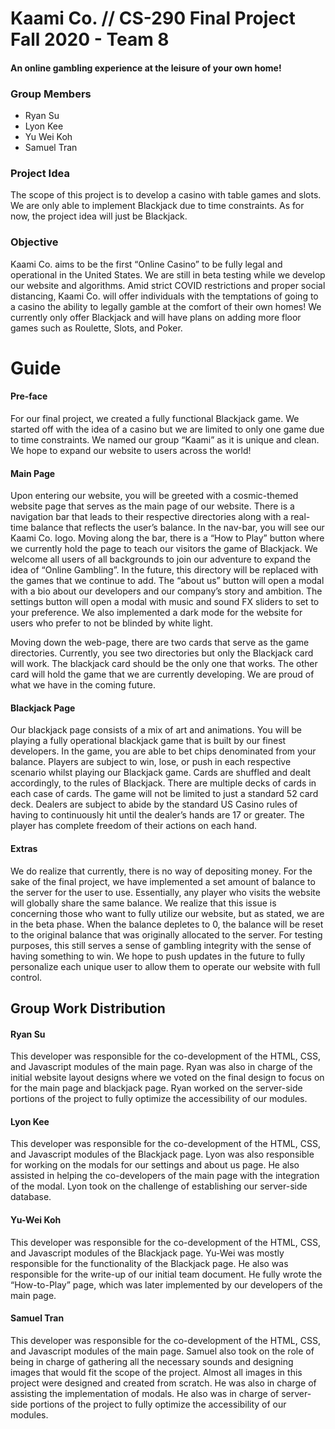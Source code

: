 # Kaami Co. // CS-290 Final Project Fall 2020 - Team 8

####  An online gambling experience at the leisure of your own home!

### Group Members

- Ryan Su
- Lyon Kee
- Yu Wei Koh
- Samuel Tran

### Project Idea

The scope of this project is to develop a casino with table games and slots. We are only able to
implement Blackjack due to time constraints. As for now, the project idea will just be Blackjack.

### Objective

Kaami Co. aims to be the first “Online Casino” to be fully legal and operational in the United
States. We are still in beta testing while we develop our website and algorithms. Amid strict
COVID restrictions and proper social distancing, Kaami Co. will offer individuals with the
temptations of going to a casino the ability to legally gamble at the comfort of their own homes!
We currently only offer Blackjack and will have plans on adding more floor games such as
Roulette, Slots, and Poker.

# Guide

#### Pre-face

For our final project, we created a fully functional Blackjack game. We started off with the idea of
a casino but we are limited to only one game due to time constraints. We named our group
“Kaami” as it is unique and clean. We hope to expand our website to users across the world!

#### Main Page

Upon entering our website, you will be greeted with a cosmic-themed website page that serves as
the main page of our website. There is a navigation bar that leads to their respective directories
along with a real-time balance that reflects the user’s balance. In the nav-bar, you will see our
Kaami Co. logo. Moving along the bar, there is a “How to Play” button where we currently hold the
page to teach our visitors the game of Blackjack. We welcome all users of all backgrounds to join
our adventure to expand the idea of “Online Gambling”. In the future, this directory will be replaced
with the games that we continue to add. The “about us” button will open a modal with a bio about
our developers and our company’s story and ambition. The settings button will open a modal with
music and sound FX sliders to set to your preference. We also implemented a dark mode for the
website for users who prefer to not be blinded by white light.


Moving down the web-page, there are two cards that serve as the game directories. Currently, you
see two directories but only the Blackjack card will work. The blackjack card should be the only
one that works. The other card will hold the game that we are currently developing. We are proud
of what we have in the coming future.

#### Blackjack Page

Our blackjack page consists of a mix of art and animations. You will be playing a fully operational
blackjack game that is built by our finest developers. In the game, you are able to bet chips
denominated from your balance. Players are subject to win, lose, or push in each respective
scenario whilst playing our Blackjack game. Cards are shuffled and dealt accordingly, to the rules
of Blackjack. There are multiple decks of cards in each case of cards. The game will not be limited
to just a standard 52 card deck. Dealers are subject to abide by the standard US Casino rules of
having to continuously hit until the dealer’s hands are 17 or greater. The player has complete
freedom of their actions on each hand.

#### Extras

We do realize that currently, there is no way of depositing money. For the sake of the final project,
we have implemented a set amount of balance to the server for the user to use. Essentially, any
player who visits the website will globally share the same balance. We realize that this issue is
concerning those who want to fully utilize our website, but as stated, we are in the beta phase.
When the balance depletes to 0, the balance will be reset to the original balance that was
originally allocated to the server. For testing purposes, this still serves a sense of gambling
integrity with the sense of having something to win. We hope to push updates in the future to fully
personalize each unique user to allow them to operate our website with full control.


## Group Work Distribution

#### Ryan Su

This developer was responsible for the co-development of the HTML, CSS, and Javascript
modules of the main page. Ryan was also in charge of the initial website layout designs where we
voted on the final design to focus on for the main page and blackjack page. Ryan worked on the
server-side portions of the project to fully optimize the accessibility of our modules.

#### Lyon Kee

This developer was responsible for the co-development of the HTML, CSS, and Javascript
modules of the Blackjack page. Lyon was also responsible for working on the modals for our
settings and about us page. He also assisted in helping the co-developers of the main page with
the integration of the modal. Lyon took on the challenge of establishing our server-side database.

#### Yu-Wei Koh

This developer was responsible for the co-development of the HTML, CSS, and Javascript
modules of the Blackjack page. Yu-Wei was mostly responsible for the functionality of the
Blackjack page. He also was responsible for the write-up of our initial team document. He fully
wrote the “How-to-Play” page, which was later implemented by our developers of the main page.

#### Samuel Tran

This developer was responsible for the co-development of the HTML, CSS, and Javascript
modules of the main page. Samuel also took on the role of being in charge of gathering all the
necessary sounds and designing images that would fit the scope of the project. Almost all
images in this project were designed and created from scratch. He was also in charge of
assisting the implementation of modals. He also was in charge of server-side portions of the
project to fully optimize the accessibility of our modules.


